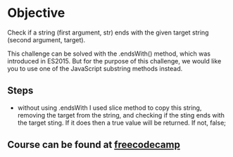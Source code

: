 # Objective
Check if a string (first argument, str) ends with the given target string (second argument, target).

This challenge can be solved with the .endsWith() method, which was introduced in ES2015. But for the purpose of this challenge, we would like you to use one of the JavaScript substring methods instead.

## Steps
- without using .endsWith I used slice method to copy this string, removing the target from the string, and checking if the sting ends with the target sting. If it does then a true value will be returned. If not, false;

## Course can be found at [freecodecamp](https://www.freecodecamp.org/learn/javascript-algorithms-and-data-structures/basic-algorithm-scripting/confirm-the-ending)
